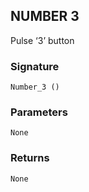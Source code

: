 ## NUMBER 3

Pulse ‘3’ button


### Signature

`Number_3 ()`


### Parameters

`None`


### Returns

`None`